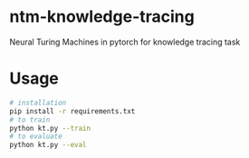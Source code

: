 # ntm-knowledge-tracing
Neural Turing Machines in pytorch for knowledge tracing task
# Usage
```bash
# installation
pip install -r requirements.txt
# to train
python kt.py --train
# to evaluate
python kt.py --eval

